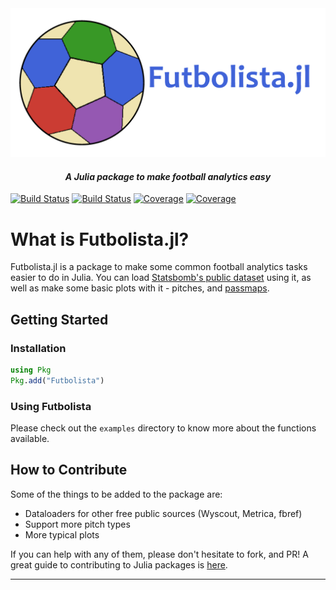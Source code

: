 <img src="logo/futbolista.png" alt="Futbolista Logo">

<H4 align="center"> <i>A Julia package to make football analytics easy</i> </H4>


[![Build Status](https://travis-ci.com/sharmaabhishekk/Futbolista.jl.svg?branch=master)](https://travis-ci.com/sharmaabhishekk/Futbolista.jl)
[![Build Status](https://ci.appveyor.com/api/projects/status/github/sharmaabhishekk/Futbolista.jl?svg=true)](https://ci.appveyor.com/project/sharmaabhishekk/Futbolista-jl)
[![Coverage](https://codecov.io/gh/sharmaabhishekk/Futbolista.jl/branch/master/graph/badge.svg)](https://codecov.io/gh/sharmaabhishekk/Futbolista.jl)
[![Coverage](https://coveralls.io/repos/github/sharmaabhishekk/Futbolista.jl/badge.svg?branch=master)](https://coveralls.io/github/sharmaabhishekk/Futbolista.jl?branch=master)


# What is Futbolista.jl?

Futbolista.jl is a package to make some common football analytics tasks easier to do in Julia. You can load [Statsbomb's public dataset](https://github.com/statsbomb/open-data) using it, as well as make some basic plots with it - pitches, and [passmaps](https://sharmaabhishekk.github.io/projects/passmap). 

## Getting Started

### Installation

```julia
using Pkg
Pkg.add("Futbolista")
```
### Using Futbolista

Please check out the `examples` directory to know more about the functions available. 

## How to Contribute

Some of the things to be added to the package are:

* Dataloaders for other free public sources (Wyscout, Metrica, fbref)
* Support more pitch types 
* More typical plots

If you can help with any of them, please don't hesitate to fork, and PR! A great guide to contributing to Julia packages is [here](https://www.youtube.com/watch?v=QVmU29rCjaA&t=1796s). 

-------------------
